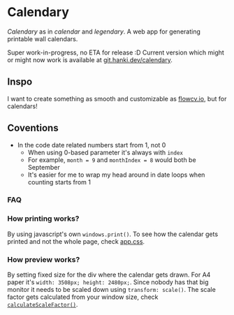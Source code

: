 # Calendary

_Calendary_ as in _calendar_ and _legendary_. A web app for generating printable wall calendars.

Super work-in-progress, no ETA for release :D Current version which might or might now work is available at [git.hanki.dev/calendary](https://git.hanki.dev/calendary).

## Inspo

I want to create something as smooth and customizable as [flowcv.io](https://flowcv.com/), but for calendars!

## Coventions

- In the code date related numbers start from 1, not 0
  - When using 0-based parameter it's always with `index`
  - For example, `month = 9` and `monthIndex = 8` would both be September
  - It's easier for me to wrap my head around in date loops when counting starts from 1

### FAQ

### How printing works?

By using javascript's own `windows.print()`. To see how the calendar gets printed and not the whole page, check [app.css](./src/app.css).

### How preview works?

By setting fixed size for the div where the calendar gets drawn. For A4 paper it's `width: 3508px; height: 2480px;`.
Since nobody has that big monitor it needs to be scaled down using `transform: scale()`.
The scale factor gets calculated from your window size, check [`calculateScaleFactor()`](./src/components/canvas.svelte).